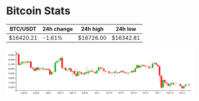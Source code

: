 # Bitcoin Stats

BTC/USDT|24h change|24h high|24h low|
|---|---|---|---|
|$16420.21|-1.61%|$16726.00|$16342.81|

<img src="./chart.svg">
